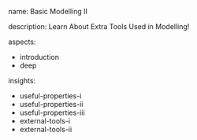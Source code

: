 name: Basic Modelling II

description: Learn About Extra Tools Used in Modelling!

aspects:
- introduction
- deep

insights:
- useful-properties-i
- useful-properties-ii
- useful-properties-iii
- external-tools-i
- external-tools-ii

